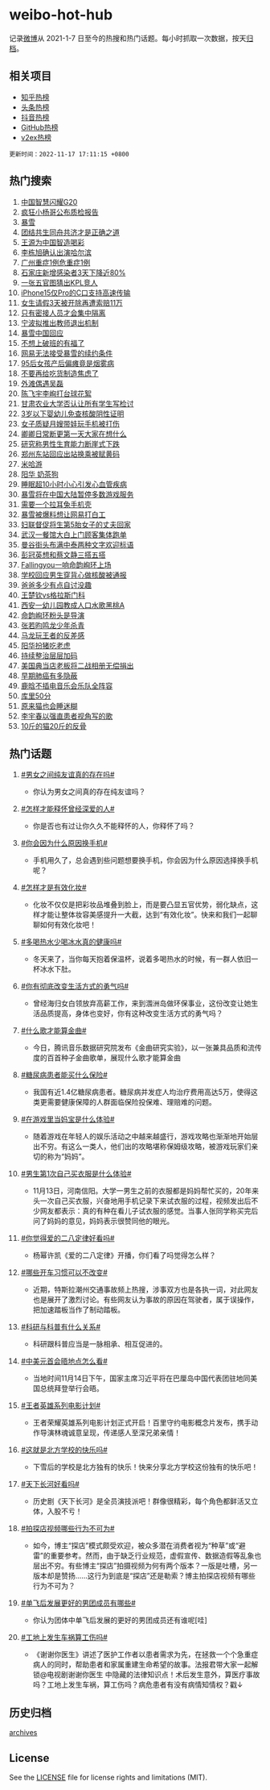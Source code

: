 # weibo-hot-hub

记录[微博](https://www.weibo.com)从 2021-1-7 日至今的热搜和热门话题。每小时抓取一次数据，按天[归档](archives)。

## 相关项目

- [知乎热榜](https://github.com/lonnyzhang423/zhihu-hot-hub)
- [头条热榜](https://github.com/lonnyzhang423/toutiao-hot-hub)
- [抖音热榜](https://github.com/lonnyzhang423/douyin-hot-hub)
- [GitHub热榜](https://github.com/lonnyzhang423/github-hot-hub)
- [v2ex热榜](https://github.com/lonnyzhang423/v2ex-hot-hub)


`更新时间：2022-11-17 17:11:15 +0800`

## 热门搜索

1. [中国智慧闪耀G20](https://m.weibo.cn/search?containerid=100103type%3D1%26t%3D10%26q%3D%23%E4%B8%AD%E5%9B%BD%E6%99%BA%E6%85%A7%E9%97%AA%E8%80%80G20%23&stream_entry_id=51&isnewpage=1&extparam=seat%3D1%26pos%3D0%26cate%3D10103%26filter_type%3Drealtimehot%26c_type%3D51%26dgr%3D0%26display_time%3D1668676272%26pre_seqid%3D1668676272126025192305&luicode=10000011&lfid=106003type%253D25%2526t%253D3%2526disable_hot%253D1%2526filter_type%253Drealtimehot)
1. [疯狂小杨哥公布质检报告](https://m.weibo.cn/search?containerid=100103type%3D1%26t%3D10%26q%3D%23%E7%96%AF%E7%8B%82%E5%B0%8F%E6%9D%A8%E5%93%A5%E5%85%AC%E5%B8%83%E8%B4%A8%E6%A3%80%E6%8A%A5%E5%91%8A%23&stream_entry_id=31&isnewpage=1&extparam=seat%3D1%26pos%3D0%26dgr%3D0%26flag%3D2%26c_type%3D31%26lcate%3D5001%26cate%3D5001%26realpos%3D1%26q%3D%2523%25E7%2596%25AF%25E7%258B%2582%25E5%25B0%258F%25E6%259D%25A8%25E5%2593%25A5%25E5%2585%25AC%25E5%25B8%2583%25E8%25B4%25A8%25E6%25A3%2580%25E6%258A%25A5%25E5%2591%258A%2523%26filter_type%3Drealtimehot%26band_rank%3D1%26display_time%3D1668676272%26pre_seqid%3D1668676272126025192305&luicode=10000011&lfid=106003type%253D25%2526t%253D3%2526disable_hot%253D1%2526filter_type%253Drealtimehot)
1. [暴雪](https://m.weibo.cn/search?containerid=100103type%3D1%26t%3D10%26q%3D%E6%9A%B4%E9%9B%AA&stream_entry_id=31&isnewpage=1&extparam=seat%3D1%26pos%3D1%26dgr%3D0%26flag%3D16%26c_type%3D31%26lcate%3D5001%26cate%3D5001%26realpos%3D2%26q%3D%25E6%259A%25B4%25E9%259B%25AA%26filter_type%3Drealtimehot%26band_rank%3D2%26display_time%3D1668676272%26pre_seqid%3D1668676272126025192305&luicode=10000011&lfid=106003type%253D25%2526t%253D3%2526disable_hot%253D1%2526filter_type%253Drealtimehot)
1. [团结共生同舟共济才是正确之道](https://m.weibo.cn/search?containerid=100103type%3D1%26t%3D10%26q%3D%23%E5%9B%A2%E7%BB%93%E5%85%B1%E7%94%9F%E5%90%8C%E8%88%9F%E5%85%B1%E6%B5%8E%E6%89%8D%E6%98%AF%E6%AD%A3%E7%A1%AE%E4%B9%8B%E9%81%93%23&stream_entry_id=31&isnewpage=1&extparam=seat%3D1%26pos%3D2%26dgr%3D0%26flag%3D0%26c_type%3D31%26lcate%3D5001%26cate%3D5001%26realpos%3D3%26q%3D%2523%25E5%259B%25A2%25E7%25BB%2593%25E5%2585%25B1%25E7%2594%259F%25E5%2590%258C%25E8%2588%259F%25E5%2585%25B1%25E6%25B5%258E%25E6%2589%258D%25E6%2598%25AF%25E6%25AD%25A3%25E7%25A1%25AE%25E4%25B9%258B%25E9%2581%2593%2523%26filter_type%3Drealtimehot%26band_rank%3D3%26display_time%3D1668676272%26pre_seqid%3D1668676272126025192305&luicode=10000011&lfid=106003type%253D25%2526t%253D3%2526disable_hot%253D1%2526filter_type%253Drealtimehot)
1. [王源为中国智造喝彩](https://m.weibo.cn/search?containerid=100103type%3D1%26t%3D10%26q%3D%23%E7%8E%8B%E6%BA%90%E4%B8%BA%E4%B8%AD%E5%9B%BD%E6%99%BA%E9%80%A0%E5%96%9D%E5%BD%A9%23&stream_entry_id=31&isnewpage=1&extparam=seat%3D1%26pos%3D3%26dgr%3D0%26filter_type%3Drealtimehot%26c_type%3D31%26lcate%3D5001%26cate%3D5001%26q%3D%2523%25E7%258E%258B%25E6%25BA%2590%25E4%25B8%25BA%25E4%25B8%25AD%25E5%259B%25BD%25E6%2599%25BA%25E9%2580%25A0%25E5%2596%259D%25E5%25BD%25A9%2523%26adid%3D172708%26band_rank%3D4%26topic_ad%3D6%26display_time%3D1668676272%26pre_seqid%3D1668676272126025192305&luicode=10000011&lfid=106003type%253D25%2526t%253D3%2526disable_hot%253D1%2526filter_type%253Drealtimehot)
1. [李栋旭确认出演哈尔滨](https://m.weibo.cn/search?containerid=100103type%3D1%26t%3D10%26q%3D%23%E6%9D%8E%E6%A0%8B%E6%97%AD%E7%A1%AE%E8%AE%A4%E5%87%BA%E6%BC%94%E5%93%88%E5%B0%94%E6%BB%A8%23&stream_entry_id=31&isnewpage=1&extparam=seat%3D1%26pos%3D4%26dgr%3D0%26flag%3D1%26c_type%3D31%26lcate%3D5001%26cate%3D5001%26realpos%3D4%26q%3D%2523%25E6%259D%258E%25E6%25A0%258B%25E6%2597%25AD%25E7%25A1%25AE%25E8%25AE%25A4%25E5%2587%25BA%25E6%25BC%2594%25E5%2593%2588%25E5%25B0%2594%25E6%25BB%25A8%2523%26filter_type%3Drealtimehot%26band_rank%3D4%26display_time%3D1668676272%26pre_seqid%3D1668676272126025192305&luicode=10000011&lfid=106003type%253D25%2526t%253D3%2526disable_hot%253D1%2526filter_type%253Drealtimehot)
1. [广州重症1例危重症1例](https://m.weibo.cn/search?containerid=100103type%3D1%26t%3D10%26q%3D%23%E5%B9%BF%E5%B7%9E%E9%87%8D%E7%97%871%E4%BE%8B%E5%8D%B1%E9%87%8D%E7%97%871%E4%BE%8B%23&stream_entry_id=31&isnewpage=1&extparam=seat%3D1%26pos%3D5%26dgr%3D0%26flag%3D1%26c_type%3D31%26lcate%3D5001%26cate%3D5001%26realpos%3D5%26q%3D%2523%25E5%25B9%25BF%25E5%25B7%259E%25E9%2587%258D%25E7%2597%25871%25E4%25BE%258B%25E5%258D%25B1%25E9%2587%258D%25E7%2597%25871%25E4%25BE%258B%2523%26filter_type%3Drealtimehot%26band_rank%3D5%26display_time%3D1668676272%26pre_seqid%3D1668676272126025192305&luicode=10000011&lfid=106003type%253D25%2526t%253D3%2526disable_hot%253D1%2526filter_type%253Drealtimehot)
1. [石家庄新增感染者3天下降近80%](https://m.weibo.cn/search?containerid=100103type%3D1%26t%3D10%26q%3D%23%E7%9F%B3%E5%AE%B6%E5%BA%84%E6%96%B0%E5%A2%9E%E6%84%9F%E6%9F%93%E8%80%853%E5%A4%A9%E4%B8%8B%E9%99%8D%E8%BF%9180%25%23&stream_entry_id=31&isnewpage=1&extparam=seat%3D1%26pos%3D6%26dgr%3D0%26flag%3D0%26c_type%3D31%26lcate%3D5001%26cate%3D5001%26realpos%3D6%26q%3D%2523%25E7%259F%25B3%25E5%25AE%25B6%25E5%25BA%2584%25E6%2596%25B0%25E5%25A2%259E%25E6%2584%259F%25E6%259F%2593%25E8%2580%25853%25E5%25A4%25A9%25E4%25B8%258B%25E9%2599%258D%25E8%25BF%259180%2525%2523%26filter_type%3Drealtimehot%26band_rank%3D6%26display_time%3D1668676272%26pre_seqid%3D1668676272126025192305&luicode=10000011&lfid=106003type%253D25%2526t%253D3%2526disable_hot%253D1%2526filter_type%253Drealtimehot)
1. [一张五官图猜出KPL竞人](https://m.weibo.cn/search?containerid=100103type%3D1%26t%3D10%26q%3D%23%E4%B8%80%E5%BC%A0%E4%BA%94%E5%AE%98%E5%9B%BE%E7%8C%9C%E5%87%BAKPL%E7%AB%9E%E4%BA%BA%23&stream_entry_id=31&isnewpage=1&extparam=seat%3D1%26pos%3D7%26dgr%3D0%26filter_type%3Drealtimehot%26c_type%3D31%26lcate%3D5001%26cate%3D5001%26q%3D%2523%25E4%25B8%2580%25E5%25BC%25A0%25E4%25BA%2594%25E5%25AE%2598%25E5%259B%25BE%25E7%258C%259C%25E5%2587%25BAKPL%25E7%25AB%259E%25E4%25BA%25BA%2523%26adid%3D172691%26band_rank%3D7%26display_time%3D1668676272%26pre_seqid%3D1668676272126025192305&luicode=10000011&lfid=106003type%253D25%2526t%253D3%2526disable_hot%253D1%2526filter_type%253Drealtimehot)
1. [iPhone15仅Pro的C口支持高速传输](https://m.weibo.cn/search?containerid=100103type%3D1%26t%3D10%26q%3D%23iPhone15%E4%BB%85Pro%E7%9A%84C%E5%8F%A3%E6%94%AF%E6%8C%81%E9%AB%98%E9%80%9F%E4%BC%A0%E8%BE%93%23&stream_entry_id=31&isnewpage=1&extparam=seat%3D1%26pos%3D8%26dgr%3D0%26flag%3D1%26c_type%3D31%26lcate%3D5001%26cate%3D5001%26realpos%3D7%26q%3D%2523iPhone15%25E4%25BB%2585Pro%25E7%259A%2584C%25E5%258F%25A3%25E6%2594%25AF%25E6%258C%2581%25E9%25AB%2598%25E9%2580%259F%25E4%25BC%25A0%25E8%25BE%2593%2523%26filter_type%3Drealtimehot%26band_rank%3D7%26display_time%3D1668676272%26pre_seqid%3D1668676272126025192305&luicode=10000011&lfid=106003type%253D25%2526t%253D3%2526disable_hot%253D1%2526filter_type%253Drealtimehot)
1. [女生请假3天被开除再遭索赔11万](https://m.weibo.cn/search?containerid=100103type%3D1%26t%3D10%26q%3D%23%E5%A5%B3%E7%94%9F%E8%AF%B7%E5%81%873%E5%A4%A9%E8%A2%AB%E5%BC%80%E9%99%A4%E5%86%8D%E9%81%AD%E7%B4%A2%E8%B5%9411%E4%B8%87%23&stream_entry_id=31&isnewpage=1&extparam=seat%3D1%26pos%3D9%26dgr%3D0%26flag%3D0%26c_type%3D31%26lcate%3D5001%26cate%3D5001%26realpos%3D8%26q%3D%2523%25E5%25A5%25B3%25E7%2594%259F%25E8%25AF%25B7%25E5%2581%25873%25E5%25A4%25A9%25E8%25A2%25AB%25E5%25BC%2580%25E9%2599%25A4%25E5%2586%258D%25E9%2581%25AD%25E7%25B4%25A2%25E8%25B5%259411%25E4%25B8%2587%2523%26filter_type%3Drealtimehot%26band_rank%3D8%26display_time%3D1668676272%26pre_seqid%3D1668676272126025192305&luicode=10000011&lfid=106003type%253D25%2526t%253D3%2526disable_hot%253D1%2526filter_type%253Drealtimehot)
1. [只有密接人员才会集中隔离](https://m.weibo.cn/search?containerid=100103type%3D1%26t%3D10%26q%3D%23%E5%8F%AA%E6%9C%89%E5%AF%86%E6%8E%A5%E4%BA%BA%E5%91%98%E6%89%8D%E4%BC%9A%E9%9B%86%E4%B8%AD%E9%9A%94%E7%A6%BB%23&stream_entry_id=31&isnewpage=1&extparam=seat%3D1%26pos%3D10%26dgr%3D0%26flag%3D1%26c_type%3D31%26lcate%3D5001%26cate%3D5001%26realpos%3D9%26q%3D%2523%25E5%258F%25AA%25E6%259C%2589%25E5%25AF%2586%25E6%258E%25A5%25E4%25BA%25BA%25E5%2591%2598%25E6%2589%258D%25E4%25BC%259A%25E9%259B%2586%25E4%25B8%25AD%25E9%259A%2594%25E7%25A6%25BB%2523%26filter_type%3Drealtimehot%26band_rank%3D9%26display_time%3D1668676272%26pre_seqid%3D1668676272126025192305&luicode=10000011&lfid=106003type%253D25%2526t%253D3%2526disable_hot%253D1%2526filter_type%253Drealtimehot)
1. [宁波拟推出教师退出机制](https://m.weibo.cn/search?containerid=100103type%3D1%26t%3D10%26q%3D%23%E5%AE%81%E6%B3%A2%E6%8B%9F%E6%8E%A8%E5%87%BA%E6%95%99%E5%B8%88%E9%80%80%E5%87%BA%E6%9C%BA%E5%88%B6%23&stream_entry_id=31&isnewpage=1&extparam=seat%3D1%26pos%3D11%26dgr%3D0%26flag%3D1%26c_type%3D31%26lcate%3D5001%26cate%3D5001%26realpos%3D10%26q%3D%2523%25E5%25AE%2581%25E6%25B3%25A2%25E6%258B%259F%25E6%258E%25A8%25E5%2587%25BA%25E6%2595%2599%25E5%25B8%2588%25E9%2580%2580%25E5%2587%25BA%25E6%259C%25BA%25E5%2588%25B6%2523%26filter_type%3Drealtimehot%26band_rank%3D10%26display_time%3D1668676272%26pre_seqid%3D1668676272126025192305&luicode=10000011&lfid=106003type%253D25%2526t%253D3%2526disable_hot%253D1%2526filter_type%253Drealtimehot)
1. [暴雪中国回应](https://m.weibo.cn/search?containerid=100103type%3D1%26t%3D10%26q%3D%23%E6%9A%B4%E9%9B%AA%E4%B8%AD%E5%9B%BD%E5%9B%9E%E5%BA%94%23&stream_entry_id=31&isnewpage=1&extparam=seat%3D1%26pos%3D12%26dgr%3D0%26flag%3D0%26c_type%3D31%26lcate%3D5001%26cate%3D5001%26realpos%3D11%26q%3D%2523%25E6%259A%25B4%25E9%259B%25AA%25E4%25B8%25AD%25E5%259B%25BD%25E5%259B%259E%25E5%25BA%2594%2523%26filter_type%3Drealtimehot%26band_rank%3D11%26display_time%3D1668676272%26pre_seqid%3D1668676272126025192305&luicode=10000011&lfid=106003type%253D25%2526t%253D3%2526disable_hot%253D1%2526filter_type%253Drealtimehot)
1. [不想上破班的有福了](https://m.weibo.cn/search?containerid=100103type%3D1%26t%3D10%26q%3D%23%E4%B8%8D%E6%83%B3%E4%B8%8A%E7%A0%B4%E7%8F%AD%E7%9A%84%E6%9C%89%E7%A6%8F%E4%BA%86%23&stream_entry_id=31&isnewpage=1&extparam=seat%3D1%26pos%3D13%26dgr%3D0%26flag%3D1%26c_type%3D31%26lcate%3D5001%26cate%3D5001%26realpos%3D12%26q%3D%2523%25E4%25B8%258D%25E6%2583%25B3%25E4%25B8%258A%25E7%25A0%25B4%25E7%258F%25AD%25E7%259A%2584%25E6%259C%2589%25E7%25A6%258F%25E4%25BA%2586%2523%26filter_type%3Drealtimehot%26band_rank%3D12%26display_time%3D1668676272%26pre_seqid%3D1668676272126025192305&luicode=10000011&lfid=106003type%253D25%2526t%253D3%2526disable_hot%253D1%2526filter_type%253Drealtimehot)
1. [网易无法接受暴雪的续约条件](https://m.weibo.cn/search?containerid=100103type%3D1%26t%3D10%26q%3D%23%E7%BD%91%E6%98%93%E6%97%A0%E6%B3%95%E6%8E%A5%E5%8F%97%E6%9A%B4%E9%9B%AA%E7%9A%84%E7%BB%AD%E7%BA%A6%E6%9D%A1%E4%BB%B6%23&stream_entry_id=31&isnewpage=1&extparam=seat%3D1%26pos%3D14%26dgr%3D0%26flag%3D1%26c_type%3D31%26lcate%3D5001%26cate%3D5001%26realpos%3D13%26q%3D%2523%25E7%25BD%2591%25E6%2598%2593%25E6%2597%25A0%25E6%25B3%2595%25E6%258E%25A5%25E5%258F%2597%25E6%259A%25B4%25E9%259B%25AA%25E7%259A%2584%25E7%25BB%25AD%25E7%25BA%25A6%25E6%259D%25A1%25E4%25BB%25B6%2523%26filter_type%3Drealtimehot%26band_rank%3D13%26display_time%3D1668676272%26pre_seqid%3D1668676272126025192305&luicode=10000011&lfid=106003type%253D25%2526t%253D3%2526disable_hot%253D1%2526filter_type%253Drealtimehot)
1. [95后女孩产后偏瘫竟是烟雾病](https://m.weibo.cn/search?containerid=100103type%3D1%26t%3D10%26q%3D%2395%E5%90%8E%E5%A5%B3%E5%AD%A9%E4%BA%A7%E5%90%8E%E5%81%8F%E7%98%AB%E7%AB%9F%E6%98%AF%E7%83%9F%E9%9B%BE%E7%97%85%23&stream_entry_id=31&isnewpage=1&extparam=seat%3D1%26pos%3D15%26dgr%3D0%26flag%3D0%26c_type%3D31%26lcate%3D5001%26cate%3D5001%26realpos%3D14%26q%3D%252395%25E5%2590%258E%25E5%25A5%25B3%25E5%25AD%25A9%25E4%25BA%25A7%25E5%2590%258E%25E5%2581%258F%25E7%2598%25AB%25E7%25AB%259F%25E6%2598%25AF%25E7%2583%259F%25E9%259B%25BE%25E7%2597%2585%2523%26filter_type%3Drealtimehot%26band_rank%3D14%26display_time%3D1668676272%26pre_seqid%3D1668676272126025192305&luicode=10000011&lfid=106003type%253D25%2526t%253D3%2526disable_hot%253D1%2526filter_type%253Drealtimehot)
1. [不要再给吃货制造焦虑了](https://m.weibo.cn/search?containerid=100103type%3D1%26t%3D10%26q%3D%23%E4%B8%8D%E8%A6%81%E5%86%8D%E7%BB%99%E5%90%83%E8%B4%A7%E5%88%B6%E9%80%A0%E7%84%A6%E8%99%91%E4%BA%86%23&stream_entry_id=31&isnewpage=1&extparam=seat%3D1%26pos%3D16%26dgr%3D0%26flag%3D0%26filter_type%3Drealtimehot%26c_type%3D31%26lcate%3D5001%26cate%3D5001%26realpos%3D15%26q%3D%2523%25E4%25B8%258D%25E8%25A6%2581%25E5%2586%258D%25E7%25BB%2599%25E5%2590%2583%25E8%25B4%25A7%25E5%2588%25B6%25E9%2580%25A0%25E7%2584%25A6%25E8%2599%2591%25E4%25BA%2586%2523%26adid%3D172732%26band_rank%3D15%26display_time%3D1668676272%26pre_seqid%3D1668676272126025192305&luicode=10000011&lfid=106003type%253D25%2526t%253D3%2526disable_hot%253D1%2526filter_type%253Drealtimehot)
1. [外滩偶遇吴磊](https://m.weibo.cn/search?containerid=100103type%3D1%26t%3D10%26q%3D%23%E5%A4%96%E6%BB%A9%E5%81%B6%E9%81%87%E5%90%B4%E7%A3%8A%23&stream_entry_id=31&isnewpage=1&extparam=seat%3D1%26pos%3D17%26dgr%3D0%26flag%3D1%26c_type%3D31%26lcate%3D5001%26cate%3D5001%26realpos%3D16%26q%3D%2523%25E5%25A4%2596%25E6%25BB%25A9%25E5%2581%25B6%25E9%2581%2587%25E5%2590%25B4%25E7%25A3%258A%2523%26filter_type%3Drealtimehot%26band_rank%3D16%26display_time%3D1668676272%26pre_seqid%3D1668676272126025192305&luicode=10000011&lfid=106003type%253D25%2526t%253D3%2526disable_hot%253D1%2526filter_type%253Drealtimehot)
1. [陈飞宇李峋打台球花絮](https://m.weibo.cn/search?containerid=100103type%3D1%26t%3D10%26q%3D%23%E9%99%88%E9%A3%9E%E5%AE%87%E6%9D%8E%E5%B3%8B%E6%89%93%E5%8F%B0%E7%90%83%E8%8A%B1%E7%B5%AE%23&stream_entry_id=31&isnewpage=1&extparam=seat%3D1%26pos%3D18%26dgr%3D0%26flag%3D1%26c_type%3D31%26lcate%3D5001%26cate%3D5001%26realpos%3D17%26q%3D%2523%25E9%2599%2588%25E9%25A3%259E%25E5%25AE%2587%25E6%259D%258E%25E5%25B3%258B%25E6%2589%2593%25E5%258F%25B0%25E7%2590%2583%25E8%258A%25B1%25E7%25B5%25AE%2523%26filter_type%3Drealtimehot%26band_rank%3D17%26display_time%3D1668676272%26pre_seqid%3D1668676272126025192305&luicode=10000011&lfid=106003type%253D25%2526t%253D3%2526disable_hot%253D1%2526filter_type%253Drealtimehot)
1. [甘肃农业大学否认让所有学生写检讨](https://m.weibo.cn/search?containerid=100103type%3D1%26t%3D10%26q%3D%23%E7%94%98%E8%82%83%E5%86%9C%E4%B8%9A%E5%A4%A7%E5%AD%A6%E5%90%A6%E8%AE%A4%E8%AE%A9%E6%89%80%E6%9C%89%E5%AD%A6%E7%94%9F%E5%86%99%E6%A3%80%E8%AE%A8%23&stream_entry_id=31&isnewpage=1&extparam=seat%3D1%26pos%3D19%26dgr%3D0%26flag%3D1%26c_type%3D31%26lcate%3D5001%26cate%3D5001%26realpos%3D18%26q%3D%2523%25E7%2594%2598%25E8%2582%2583%25E5%2586%259C%25E4%25B8%259A%25E5%25A4%25A7%25E5%25AD%25A6%25E5%2590%25A6%25E8%25AE%25A4%25E8%25AE%25A9%25E6%2589%2580%25E6%259C%2589%25E5%25AD%25A6%25E7%2594%259F%25E5%2586%2599%25E6%25A3%2580%25E8%25AE%25A8%2523%26filter_type%3Drealtimehot%26band_rank%3D18%26display_time%3D1668676272%26pre_seqid%3D1668676272126025192305&luicode=10000011&lfid=106003type%253D25%2526t%253D3%2526disable_hot%253D1%2526filter_type%253Drealtimehot)
1. [3岁以下婴幼儿免查核酸阴性证明](https://m.weibo.cn/search?containerid=100103type%3D1%26t%3D10%26q%3D%233%E5%B2%81%E4%BB%A5%E4%B8%8B%E5%A9%B4%E5%B9%BC%E5%84%BF%E5%85%8D%E6%9F%A5%E6%A0%B8%E9%85%B8%E9%98%B4%E6%80%A7%E8%AF%81%E6%98%8E%23&stream_entry_id=31&isnewpage=1&extparam=seat%3D1%26pos%3D20%26dgr%3D0%26flag%3D1%26c_type%3D31%26lcate%3D5001%26cate%3D5001%26realpos%3D19%26q%3D%25233%25E5%25B2%2581%25E4%25BB%25A5%25E4%25B8%258B%25E5%25A9%25B4%25E5%25B9%25BC%25E5%2584%25BF%25E5%2585%258D%25E6%259F%25A5%25E6%25A0%25B8%25E9%2585%25B8%25E9%2598%25B4%25E6%2580%25A7%25E8%25AF%2581%25E6%2598%258E%2523%26filter_type%3Drealtimehot%26band_rank%3D19%26display_time%3D1668676272%26pre_seqid%3D1668676272126025192305&luicode=10000011&lfid=106003type%253D25%2526t%253D3%2526disable_hot%253D1%2526filter_type%253Drealtimehot)
1. [女子质疑月嫂带娃玩手机被打伤](https://m.weibo.cn/search?containerid=100103type%3D1%26t%3D10%26q%3D%23%E5%A5%B3%E5%AD%90%E8%B4%A8%E7%96%91%E6%9C%88%E5%AB%82%E5%B8%A6%E5%A8%83%E7%8E%A9%E6%89%8B%E6%9C%BA%E8%A2%AB%E6%89%93%E4%BC%A4%23&stream_entry_id=31&isnewpage=1&extparam=seat%3D1%26pos%3D21%26dgr%3D0%26flag%3D0%26c_type%3D31%26lcate%3D5001%26cate%3D5001%26realpos%3D20%26q%3D%2523%25E5%25A5%25B3%25E5%25AD%2590%25E8%25B4%25A8%25E7%2596%2591%25E6%259C%2588%25E5%25AB%2582%25E5%25B8%25A6%25E5%25A8%2583%25E7%258E%25A9%25E6%2589%258B%25E6%259C%25BA%25E8%25A2%25AB%25E6%2589%2593%25E4%25BC%25A4%2523%26filter_type%3Drealtimehot%26band_rank%3D20%26display_time%3D1668676272%26pre_seqid%3D1668676272126025192305&luicode=10000011&lfid=106003type%253D25%2526t%253D3%2526disable_hot%253D1%2526filter_type%253Drealtimehot)
1. [卿卿日常断更第一天大家在想什么](https://m.weibo.cn/search?containerid=100103type%3D1%26t%3D10%26q%3D%23%E5%8D%BF%E5%8D%BF%E6%97%A5%E5%B8%B8%E6%96%AD%E6%9B%B4%E7%AC%AC%E4%B8%80%E5%A4%A9%E5%A4%A7%E5%AE%B6%E5%9C%A8%E6%83%B3%E4%BB%80%E4%B9%88%23&stream_entry_id=31&isnewpage=1&extparam=seat%3D1%26pos%3D22%26dgr%3D0%26flag%3D1%26c_type%3D31%26lcate%3D5001%26cate%3D5001%26realpos%3D21%26q%3D%2523%25E5%258D%25BF%25E5%258D%25BF%25E6%2597%25A5%25E5%25B8%25B8%25E6%2596%25AD%25E6%259B%25B4%25E7%25AC%25AC%25E4%25B8%2580%25E5%25A4%25A9%25E5%25A4%25A7%25E5%25AE%25B6%25E5%259C%25A8%25E6%2583%25B3%25E4%25BB%2580%25E4%25B9%2588%2523%26filter_type%3Drealtimehot%26band_rank%3D21%26display_time%3D1668676272%26pre_seqid%3D1668676272126025192305&luicode=10000011&lfid=106003type%253D25%2526t%253D3%2526disable_hot%253D1%2526filter_type%253Drealtimehot)
1. [研究称男性生育能力断崖式下跌](https://m.weibo.cn/search?containerid=100103type%3D1%26t%3D10%26q%3D%23%E7%A0%94%E7%A9%B6%E7%A7%B0%E7%94%B7%E6%80%A7%E7%94%9F%E8%82%B2%E8%83%BD%E5%8A%9B%E6%96%AD%E5%B4%96%E5%BC%8F%E4%B8%8B%E8%B7%8C%23&stream_entry_id=31&isnewpage=1&extparam=seat%3D1%26pos%3D23%26dgr%3D0%26flag%3D2%26c_type%3D31%26lcate%3D5001%26cate%3D5001%26realpos%3D22%26q%3D%2523%25E7%25A0%2594%25E7%25A9%25B6%25E7%25A7%25B0%25E7%2594%25B7%25E6%2580%25A7%25E7%2594%259F%25E8%2582%25B2%25E8%2583%25BD%25E5%258A%259B%25E6%2596%25AD%25E5%25B4%2596%25E5%25BC%258F%25E4%25B8%258B%25E8%25B7%258C%2523%26filter_type%3Drealtimehot%26band_rank%3D22%26display_time%3D1668676272%26pre_seqid%3D1668676272126025192305&luicode=10000011&lfid=106003type%253D25%2526t%253D3%2526disable_hot%253D1%2526filter_type%253Drealtimehot)
1. [郑州东站回应出站换乘被赋黄码](https://m.weibo.cn/search?containerid=100103type%3D1%26t%3D10%26q%3D%23%E9%83%91%E5%B7%9E%E4%B8%9C%E7%AB%99%E5%9B%9E%E5%BA%94%E5%87%BA%E7%AB%99%E6%8D%A2%E4%B9%98%E8%A2%AB%E8%B5%8B%E9%BB%84%E7%A0%81%23&stream_entry_id=31&isnewpage=1&extparam=seat%3D1%26pos%3D24%26dgr%3D0%26flag%3D0%26c_type%3D31%26lcate%3D5001%26cate%3D5001%26realpos%3D23%26q%3D%2523%25E9%2583%2591%25E5%25B7%259E%25E4%25B8%259C%25E7%25AB%2599%25E5%259B%259E%25E5%25BA%2594%25E5%2587%25BA%25E7%25AB%2599%25E6%258D%25A2%25E4%25B9%2598%25E8%25A2%25AB%25E8%25B5%258B%25E9%25BB%2584%25E7%25A0%2581%2523%26filter_type%3Drealtimehot%26band_rank%3D23%26display_time%3D1668676272%26pre_seqid%3D1668676272126025192305&luicode=10000011&lfid=106003type%253D25%2526t%253D3%2526disable_hot%253D1%2526filter_type%253Drealtimehot)
1. [米哈游](https://m.weibo.cn/search?containerid=100103type%3D1%26t%3D10%26q%3D%E7%B1%B3%E5%93%88%E6%B8%B8&stream_entry_id=31&isnewpage=1&extparam=seat%3D1%26pos%3D25%26dgr%3D0%26flag%3D0%26c_type%3D31%26lcate%3D5001%26cate%3D5001%26realpos%3D24%26q%3D%25E7%25B1%25B3%25E5%2593%2588%25E6%25B8%25B8%26filter_type%3Drealtimehot%26band_rank%3D24%26display_time%3D1668676272%26pre_seqid%3D1668676272126025192305&luicode=10000011&lfid=106003type%253D25%2526t%253D3%2526disable_hot%253D1%2526filter_type%253Drealtimehot)
1. [阳华 奶茶狗](https://m.weibo.cn/search?containerid=100103type%3D1%26t%3D10%26q%3D%E9%98%B3%E5%8D%8E+%E5%A5%B6%E8%8C%B6%E7%8B%97&stream_entry_id=31&isnewpage=1&extparam=seat%3D1%26pos%3D26%26dgr%3D0%26flag%3D0%26c_type%3D31%26lcate%3D5001%26cate%3D5001%26realpos%3D25%26q%3D%25E9%2598%25B3%25E5%258D%258E%2520%25E5%25A5%25B6%25E8%258C%25B6%25E7%258B%2597%26filter_type%3Drealtimehot%26band_rank%3D25%26display_time%3D1668676272%26pre_seqid%3D1668676272126025192305&luicode=10000011&lfid=106003type%253D25%2526t%253D3%2526disable_hot%253D1%2526filter_type%253Drealtimehot)
1. [睡眠超10小时小心引发心血管疾病](https://m.weibo.cn/search?containerid=100103type%3D1%26t%3D10%26q%3D%23%E7%9D%A1%E7%9C%A0%E8%B6%8510%E5%B0%8F%E6%97%B6%E5%B0%8F%E5%BF%83%E5%BC%95%E5%8F%91%E5%BF%83%E8%A1%80%E7%AE%A1%E7%96%BE%E7%97%85%23&stream_entry_id=31&isnewpage=1&extparam=seat%3D1%26pos%3D27%26dgr%3D0%26flag%3D0%26c_type%3D31%26lcate%3D5001%26cate%3D5001%26realpos%3D26%26q%3D%2523%25E7%259D%25A1%25E7%259C%25A0%25E8%25B6%258510%25E5%25B0%258F%25E6%2597%25B6%25E5%25B0%258F%25E5%25BF%2583%25E5%25BC%2595%25E5%258F%2591%25E5%25BF%2583%25E8%25A1%2580%25E7%25AE%25A1%25E7%2596%25BE%25E7%2597%2585%2523%26filter_type%3Drealtimehot%26band_rank%3D26%26display_time%3D1668676272%26pre_seqid%3D1668676272126025192305&luicode=10000011&lfid=106003type%253D25%2526t%253D3%2526disable_hot%253D1%2526filter_type%253Drealtimehot)
1. [暴雪将在中国大陆暂停多数游戏服务](https://m.weibo.cn/search?containerid=100103type%3D1%26t%3D10%26q%3D%23%E6%9A%B4%E9%9B%AA%E5%B0%86%E5%9C%A8%E4%B8%AD%E5%9B%BD%E5%A4%A7%E9%99%86%E6%9A%82%E5%81%9C%E5%A4%9A%E6%95%B0%E6%B8%B8%E6%88%8F%E6%9C%8D%E5%8A%A1%23&stream_entry_id=31&isnewpage=1&extparam=seat%3D1%26pos%3D28%26dgr%3D0%26flag%3D0%26c_type%3D31%26lcate%3D5001%26cate%3D5001%26realpos%3D27%26q%3D%2523%25E6%259A%25B4%25E9%259B%25AA%25E5%25B0%2586%25E5%259C%25A8%25E4%25B8%25AD%25E5%259B%25BD%25E5%25A4%25A7%25E9%2599%2586%25E6%259A%2582%25E5%2581%259C%25E5%25A4%259A%25E6%2595%25B0%25E6%25B8%25B8%25E6%2588%258F%25E6%259C%258D%25E5%258A%25A1%2523%26filter_type%3Drealtimehot%26band_rank%3D27%26display_time%3D1668676272%26pre_seqid%3D1668676272126025192305&luicode=10000011&lfid=106003type%253D25%2526t%253D3%2526disable_hot%253D1%2526filter_type%253Drealtimehot)
1. [需要一个拉耳兔手机壳](https://m.weibo.cn/search?containerid=100103type%3D1%26t%3D10%26q%3D%23%E9%9C%80%E8%A6%81%E4%B8%80%E4%B8%AA%E6%8B%89%E8%80%B3%E5%85%94%E6%89%8B%E6%9C%BA%E5%A3%B3%23&stream_entry_id=31&isnewpage=1&extparam=seat%3D1%26pos%3D29%26dgr%3D0%26flag%3D1%26c_type%3D31%26lcate%3D5001%26cate%3D5001%26realpos%3D28%26q%3D%2523%25E9%259C%2580%25E8%25A6%2581%25E4%25B8%2580%25E4%25B8%25AA%25E6%258B%2589%25E8%2580%25B3%25E5%2585%2594%25E6%2589%258B%25E6%259C%25BA%25E5%25A3%25B3%2523%26filter_type%3Drealtimehot%26band_rank%3D28%26display_time%3D1668676272%26pre_seqid%3D1668676272126025192305&luicode=10000011&lfid=106003type%253D25%2526t%253D3%2526disable_hot%253D1%2526filter_type%253Drealtimehot)
1. [暴雪被爆料想让网易打白工](https://m.weibo.cn/search?containerid=100103type%3D1%26t%3D10%26q%3D%23%E6%9A%B4%E9%9B%AA%E8%A2%AB%E7%88%86%E6%96%99%E6%83%B3%E8%AE%A9%E7%BD%91%E6%98%93%E6%89%93%E7%99%BD%E5%B7%A5%23&stream_entry_id=31&isnewpage=1&extparam=seat%3D1%26pos%3D30%26dgr%3D0%26flag%3D0%26c_type%3D31%26lcate%3D5001%26cate%3D5001%26realpos%3D29%26q%3D%2523%25E6%259A%25B4%25E9%259B%25AA%25E8%25A2%25AB%25E7%2588%2586%25E6%2596%2599%25E6%2583%25B3%25E8%25AE%25A9%25E7%25BD%2591%25E6%2598%2593%25E6%2589%2593%25E7%2599%25BD%25E5%25B7%25A5%2523%26filter_type%3Drealtimehot%26band_rank%3D29%26display_time%3D1668676272%26pre_seqid%3D1668676272126025192305&luicode=10000011&lfid=106003type%253D25%2526t%253D3%2526disable_hot%253D1%2526filter_type%253Drealtimehot)
1. [妇联督促将生第5胎女子的丈夫回家](https://m.weibo.cn/search?containerid=100103type%3D1%26t%3D10%26q%3D%23%E5%A6%87%E8%81%94%E7%9D%A3%E4%BF%83%E5%B0%86%E7%94%9F%E7%AC%AC5%E8%83%8E%E5%A5%B3%E5%AD%90%E7%9A%84%E4%B8%88%E5%A4%AB%E5%9B%9E%E5%AE%B6%23&stream_entry_id=31&isnewpage=1&extparam=seat%3D1%26pos%3D31%26dgr%3D0%26flag%3D0%26c_type%3D31%26lcate%3D5001%26cate%3D5001%26realpos%3D30%26q%3D%2523%25E5%25A6%2587%25E8%2581%2594%25E7%259D%25A3%25E4%25BF%2583%25E5%25B0%2586%25E7%2594%259F%25E7%25AC%25AC5%25E8%2583%258E%25E5%25A5%25B3%25E5%25AD%2590%25E7%259A%2584%25E4%25B8%2588%25E5%25A4%25AB%25E5%259B%259E%25E5%25AE%25B6%2523%26filter_type%3Drealtimehot%26band_rank%3D30%26display_time%3D1668676272%26pre_seqid%3D1668676272126025192305&luicode=10000011&lfid=106003type%253D25%2526t%253D3%2526disable_hot%253D1%2526filter_type%253Drealtimehot)
1. [武汉一餐馆大白上门顾客集体跑单](https://m.weibo.cn/search?containerid=100103type%3D1%26t%3D10%26q%3D%23%E6%AD%A6%E6%B1%89%E4%B8%80%E9%A4%90%E9%A6%86%E5%A4%A7%E7%99%BD%E4%B8%8A%E9%97%A8%E9%A1%BE%E5%AE%A2%E9%9B%86%E4%BD%93%E8%B7%91%E5%8D%95%23&stream_entry_id=31&isnewpage=1&extparam=seat%3D1%26pos%3D32%26dgr%3D0%26flag%3D1%26c_type%3D31%26lcate%3D5001%26cate%3D5001%26realpos%3D31%26q%3D%2523%25E6%25AD%25A6%25E6%25B1%2589%25E4%25B8%2580%25E9%25A4%2590%25E9%25A6%2586%25E5%25A4%25A7%25E7%2599%25BD%25E4%25B8%258A%25E9%2597%25A8%25E9%25A1%25BE%25E5%25AE%25A2%25E9%259B%2586%25E4%25BD%2593%25E8%25B7%2591%25E5%258D%2595%2523%26filter_type%3Drealtimehot%26band_rank%3D31%26display_time%3D1668676272%26pre_seqid%3D1668676272126025192305&luicode=10000011&lfid=106003type%253D25%2526t%253D3%2526disable_hot%253D1%2526filter_type%253Drealtimehot)
1. [曼谷街头布满中泰两种文字欢迎标语](https://m.weibo.cn/search?containerid=100103type%3D1%26t%3D10%26q%3D%23%E6%9B%BC%E8%B0%B7%E8%A1%97%E5%A4%B4%E5%B8%83%E6%BB%A1%E4%B8%AD%E6%B3%B0%E4%B8%A4%E7%A7%8D%E6%96%87%E5%AD%97%E6%AC%A2%E8%BF%8E%E6%A0%87%E8%AF%AD%23&stream_entry_id=31&isnewpage=1&extparam=seat%3D1%26pos%3D33%26dgr%3D0%26flag%3D1%26c_type%3D31%26lcate%3D5001%26cate%3D5001%26realpos%3D32%26q%3D%2523%25E6%259B%25BC%25E8%25B0%25B7%25E8%25A1%2597%25E5%25A4%25B4%25E5%25B8%2583%25E6%25BB%25A1%25E4%25B8%25AD%25E6%25B3%25B0%25E4%25B8%25A4%25E7%25A7%258D%25E6%2596%2587%25E5%25AD%2597%25E6%25AC%25A2%25E8%25BF%258E%25E6%25A0%2587%25E8%25AF%25AD%2523%26filter_type%3Drealtimehot%26band_rank%3D32%26display_time%3D1668676272%26pre_seqid%3D1668676272126025192305&luicode=10000011&lfid=106003type%253D25%2526t%253D3%2526disable_hot%253D1%2526filter_type%253Drealtimehot)
1. [彭冠英想和蔡文静三搭五搭](https://m.weibo.cn/search?containerid=100103type%3D1%26t%3D10%26q%3D%23%E5%BD%AD%E5%86%A0%E8%8B%B1%E6%83%B3%E5%92%8C%E8%94%A1%E6%96%87%E9%9D%99%E4%B8%89%E6%90%AD%E4%BA%94%E6%90%AD%23&stream_entry_id=31&isnewpage=1&extparam=seat%3D1%26pos%3D34%26dgr%3D0%26flag%3D0%26c_type%3D31%26lcate%3D5001%26cate%3D5001%26realpos%3D33%26q%3D%2523%25E5%25BD%25AD%25E5%2586%25A0%25E8%258B%25B1%25E6%2583%25B3%25E5%2592%258C%25E8%2594%25A1%25E6%2596%2587%25E9%259D%2599%25E4%25B8%2589%25E6%2590%25AD%25E4%25BA%2594%25E6%2590%25AD%2523%26filter_type%3Drealtimehot%26band_rank%3D33%26display_time%3D1668676272%26pre_seqid%3D1668676272126025192305&luicode=10000011&lfid=106003type%253D25%2526t%253D3%2526disable_hot%253D1%2526filter_type%253Drealtimehot)
1. [Fallingyou一响命韵峋环上场](https://m.weibo.cn/search?containerid=100103type%3D1%26t%3D10%26q%3D%23Fallingyou%E4%B8%80%E5%93%8D%E5%91%BD%E9%9F%B5%E5%B3%8B%E7%8E%AF%E4%B8%8A%E5%9C%BA%23&stream_entry_id=31&isnewpage=1&extparam=seat%3D1%26pos%3D35%26dgr%3D0%26flag%3D1%26c_type%3D31%26lcate%3D5001%26cate%3D5001%26realpos%3D34%26q%3D%2523Fallingyou%25E4%25B8%2580%25E5%2593%258D%25E5%2591%25BD%25E9%259F%25B5%25E5%25B3%258B%25E7%258E%25AF%25E4%25B8%258A%25E5%259C%25BA%2523%26filter_type%3Drealtimehot%26band_rank%3D34%26display_time%3D1668676272%26pre_seqid%3D1668676272126025192305&luicode=10000011&lfid=106003type%253D25%2526t%253D3%2526disable_hot%253D1%2526filter_type%253Drealtimehot)
1. [学校回应男生穿背心做核酸被通报](https://m.weibo.cn/search?containerid=100103type%3D1%26t%3D10%26q%3D%23%E5%AD%A6%E6%A0%A1%E5%9B%9E%E5%BA%94%E7%94%B7%E7%94%9F%E7%A9%BF%E8%83%8C%E5%BF%83%E5%81%9A%E6%A0%B8%E9%85%B8%E8%A2%AB%E9%80%9A%E6%8A%A5%23&stream_entry_id=31&isnewpage=1&extparam=seat%3D1%26pos%3D36%26dgr%3D0%26flag%3D0%26c_type%3D31%26lcate%3D5001%26cate%3D5001%26realpos%3D35%26q%3D%2523%25E5%25AD%25A6%25E6%25A0%25A1%25E5%259B%259E%25E5%25BA%2594%25E7%2594%25B7%25E7%2594%259F%25E7%25A9%25BF%25E8%2583%258C%25E5%25BF%2583%25E5%2581%259A%25E6%25A0%25B8%25E9%2585%25B8%25E8%25A2%25AB%25E9%2580%259A%25E6%258A%25A5%2523%26filter_type%3Drealtimehot%26band_rank%3D35%26display_time%3D1668676272%26pre_seqid%3D1668676272126025192305&luicode=10000011&lfid=106003type%253D25%2526t%253D3%2526disable_hot%253D1%2526filter_type%253Drealtimehot)
1. [爸爸多少有点自讨没趣](https://m.weibo.cn/search?containerid=100103type%3D1%26t%3D10%26q%3D%23%E7%88%B8%E7%88%B8%E5%A4%9A%E5%B0%91%E6%9C%89%E7%82%B9%E8%87%AA%E8%AE%A8%E6%B2%A1%E8%B6%A3%23&stream_entry_id=31&isnewpage=1&extparam=seat%3D1%26pos%3D37%26dgr%3D0%26flag%3D1%26c_type%3D31%26lcate%3D5001%26cate%3D5001%26realpos%3D36%26q%3D%2523%25E7%2588%25B8%25E7%2588%25B8%25E5%25A4%259A%25E5%25B0%2591%25E6%259C%2589%25E7%2582%25B9%25E8%2587%25AA%25E8%25AE%25A8%25E6%25B2%25A1%25E8%25B6%25A3%2523%26filter_type%3Drealtimehot%26band_rank%3D36%26display_time%3D1668676272%26pre_seqid%3D1668676272126025192305&luicode=10000011&lfid=106003type%253D25%2526t%253D3%2526disable_hot%253D1%2526filter_type%253Drealtimehot)
1. [王楚钦vs格拉斯门科](https://m.weibo.cn/search?containerid=100103type%3D1%26t%3D10%26q%3D%23%E7%8E%8B%E6%A5%9A%E9%92%A6vs%E6%A0%BC%E6%8B%89%E6%96%AF%E9%97%A8%E7%A7%91%23&stream_entry_id=31&isnewpage=1&extparam=seat%3D1%26pos%3D38%26dgr%3D0%26flag%3D1%26c_type%3D31%26lcate%3D5001%26cate%3D5001%26realpos%3D37%26q%3D%2523%25E7%258E%258B%25E6%25A5%259A%25E9%2592%25A6vs%25E6%25A0%25BC%25E6%258B%2589%25E6%2596%25AF%25E9%2597%25A8%25E7%25A7%2591%2523%26filter_type%3Drealtimehot%26band_rank%3D37%26display_time%3D1668676272%26pre_seqid%3D1668676272126025192305&luicode=10000011&lfid=106003type%253D25%2526t%253D3%2526disable_hot%253D1%2526filter_type%253Drealtimehot)
1. [西安一幼儿园教成人口水歌黑桃A](https://m.weibo.cn/search?containerid=100103type%3D1%26t%3D10%26q%3D%23%E8%A5%BF%E5%AE%89%E4%B8%80%E5%B9%BC%E5%84%BF%E5%9B%AD%E6%95%99%E6%88%90%E4%BA%BA%E5%8F%A3%E6%B0%B4%E6%AD%8C%E9%BB%91%E6%A1%83A%23&stream_entry_id=31&isnewpage=1&extparam=seat%3D1%26pos%3D39%26dgr%3D0%26flag%3D0%26c_type%3D31%26lcate%3D5001%26cate%3D5001%26realpos%3D38%26q%3D%2523%25E8%25A5%25BF%25E5%25AE%2589%25E4%25B8%2580%25E5%25B9%25BC%25E5%2584%25BF%25E5%259B%25AD%25E6%2595%2599%25E6%2588%2590%25E4%25BA%25BA%25E5%258F%25A3%25E6%25B0%25B4%25E6%25AD%258C%25E9%25BB%2591%25E6%25A1%2583A%2523%26filter_type%3Drealtimehot%26band_rank%3D38%26display_time%3D1668676272%26pre_seqid%3D1668676272126025192305&luicode=10000011&lfid=106003type%253D25%2526t%253D3%2526disable_hot%253D1%2526filter_type%253Drealtimehot)
1. [命韵峋环粉头是导演](https://m.weibo.cn/search?containerid=100103type%3D1%26t%3D10%26q%3D%23%E5%91%BD%E9%9F%B5%E5%B3%8B%E7%8E%AF%E7%B2%89%E5%A4%B4%E6%98%AF%E5%AF%BC%E6%BC%94%23&stream_entry_id=31&isnewpage=1&extparam=seat%3D1%26pos%3D40%26dgr%3D0%26flag%3D1%26c_type%3D31%26lcate%3D5001%26cate%3D5001%26realpos%3D39%26q%3D%2523%25E5%2591%25BD%25E9%259F%25B5%25E5%25B3%258B%25E7%258E%25AF%25E7%25B2%2589%25E5%25A4%25B4%25E6%2598%25AF%25E5%25AF%25BC%25E6%25BC%2594%2523%26filter_type%3Drealtimehot%26band_rank%3D39%26display_time%3D1668676272%26pre_seqid%3D1668676272126025192305&luicode=10000011&lfid=106003type%253D25%2526t%253D3%2526disable_hot%253D1%2526filter_type%253Drealtimehot)
1. [张若昀鸣龙少年杀青](https://m.weibo.cn/search?containerid=100103type%3D1%26t%3D10%26q%3D%23%E5%BC%A0%E8%8B%A5%E6%98%80%E9%B8%A3%E9%BE%99%E5%B0%91%E5%B9%B4%E6%9D%80%E9%9D%92%23&stream_entry_id=31&isnewpage=1&extparam=seat%3D1%26pos%3D41%26dgr%3D0%26flag%3D1%26c_type%3D31%26lcate%3D5001%26cate%3D5001%26realpos%3D40%26q%3D%2523%25E5%25BC%25A0%25E8%258B%25A5%25E6%2598%2580%25E9%25B8%25A3%25E9%25BE%2599%25E5%25B0%2591%25E5%25B9%25B4%25E6%259D%2580%25E9%259D%2592%2523%26filter_type%3Drealtimehot%26band_rank%3D40%26display_time%3D1668676272%26pre_seqid%3D1668676272126025192305&luicode=10000011&lfid=106003type%253D25%2526t%253D3%2526disable_hot%253D1%2526filter_type%253Drealtimehot)
1. [马龙玩王者的反差感](https://m.weibo.cn/search?containerid=100103type%3D1%26t%3D10%26q%3D%23%E9%A9%AC%E9%BE%99%E7%8E%A9%E7%8E%8B%E8%80%85%E7%9A%84%E5%8F%8D%E5%B7%AE%E6%84%9F%23&stream_entry_id=31&isnewpage=1&extparam=seat%3D1%26pos%3D42%26dgr%3D0%26flag%3D1%26c_type%3D31%26lcate%3D5001%26cate%3D5001%26realpos%3D41%26q%3D%2523%25E9%25A9%25AC%25E9%25BE%2599%25E7%258E%25A9%25E7%258E%258B%25E8%2580%2585%25E7%259A%2584%25E5%258F%258D%25E5%25B7%25AE%25E6%2584%259F%2523%26filter_type%3Drealtimehot%26band_rank%3D41%26display_time%3D1668676272%26pre_seqid%3D1668676272126025192305&luicode=10000011&lfid=106003type%253D25%2526t%253D3%2526disable_hot%253D1%2526filter_type%253Drealtimehot)
1. [阳华扮猪吃老虎](https://m.weibo.cn/search?containerid=100103type%3D1%26t%3D10%26q%3D%23%E9%98%B3%E5%8D%8E%E6%89%AE%E7%8C%AA%E5%90%83%E8%80%81%E8%99%8E%23&stream_entry_id=31&isnewpage=1&extparam=seat%3D1%26pos%3D43%26dgr%3D0%26flag%3D1%26c_type%3D31%26lcate%3D5001%26cate%3D5001%26realpos%3D42%26q%3D%2523%25E9%2598%25B3%25E5%258D%258E%25E6%2589%25AE%25E7%258C%25AA%25E5%2590%2583%25E8%2580%2581%25E8%2599%258E%2523%26filter_type%3Drealtimehot%26band_rank%3D42%26display_time%3D1668676272%26pre_seqid%3D1668676272126025192305&luicode=10000011&lfid=106003type%253D25%2526t%253D3%2526disable_hot%253D1%2526filter_type%253Drealtimehot)
1. [持续整治层层加码](https://m.weibo.cn/search?containerid=100103type%3D1%26t%3D10%26q%3D%23%E6%8C%81%E7%BB%AD%E6%95%B4%E6%B2%BB%E5%B1%82%E5%B1%82%E5%8A%A0%E7%A0%81%23&stream_entry_id=31&isnewpage=1&extparam=seat%3D1%26pos%3D44%26dgr%3D0%26flag%3D1%26c_type%3D31%26lcate%3D5001%26cate%3D5001%26realpos%3D43%26q%3D%2523%25E6%258C%2581%25E7%25BB%25AD%25E6%2595%25B4%25E6%25B2%25BB%25E5%25B1%2582%25E5%25B1%2582%25E5%258A%25A0%25E7%25A0%2581%2523%26filter_type%3Drealtimehot%26band_rank%3D43%26display_time%3D1668676272%26pre_seqid%3D1668676272126025192305&luicode=10000011&lfid=106003type%253D25%2526t%253D3%2526disable_hot%253D1%2526filter_type%253Drealtimehot)
1. [美国典当店老板将二战相册无偿捐出](https://m.weibo.cn/search?containerid=100103type%3D1%26t%3D10%26q%3D%23%E7%BE%8E%E5%9B%BD%E5%85%B8%E5%BD%93%E5%BA%97%E8%80%81%E6%9D%BF%E5%B0%86%E4%BA%8C%E6%88%98%E7%9B%B8%E5%86%8C%E6%97%A0%E5%81%BF%E6%8D%90%E5%87%BA%23&stream_entry_id=31&isnewpage=1&extparam=seat%3D1%26pos%3D45%26dgr%3D0%26flag%3D0%26c_type%3D31%26lcate%3D5001%26cate%3D5001%26realpos%3D44%26q%3D%2523%25E7%25BE%258E%25E5%259B%25BD%25E5%2585%25B8%25E5%25BD%2593%25E5%25BA%2597%25E8%2580%2581%25E6%259D%25BF%25E5%25B0%2586%25E4%25BA%258C%25E6%2588%2598%25E7%259B%25B8%25E5%2586%258C%25E6%2597%25A0%25E5%2581%25BF%25E6%258D%2590%25E5%2587%25BA%2523%26filter_type%3Drealtimehot%26band_rank%3D44%26display_time%3D1668676272%26pre_seqid%3D1668676272126025192305&luicode=10000011&lfid=106003type%253D25%2526t%253D3%2526disable_hot%253D1%2526filter_type%253Drealtimehot)
1. [早期肺癌有多隐蔽](https://m.weibo.cn/search?containerid=100103type%3D1%26t%3D10%26q%3D%23%E6%97%A9%E6%9C%9F%E8%82%BA%E7%99%8C%E6%9C%89%E5%A4%9A%E9%9A%90%E8%94%BD%23&stream_entry_id=31&isnewpage=1&extparam=seat%3D1%26pos%3D46%26dgr%3D0%26flag%3D0%26c_type%3D31%26lcate%3D5001%26cate%3D5001%26realpos%3D45%26q%3D%2523%25E6%2597%25A9%25E6%259C%259F%25E8%2582%25BA%25E7%2599%258C%25E6%259C%2589%25E5%25A4%259A%25E9%259A%2590%25E8%2594%25BD%2523%26filter_type%3Drealtimehot%26band_rank%3D45%26display_time%3D1668676272%26pre_seqid%3D1668676272126025192305&luicode=10000011&lfid=106003type%253D25%2526t%253D3%2526disable_hot%253D1%2526filter_type%253Drealtimehot)
1. [鹿晗不插电音乐会乐队全阵容](https://m.weibo.cn/search?containerid=100103type%3D1%26t%3D10%26q%3D%23%E9%B9%BF%E6%99%97%E4%B8%8D%E6%8F%92%E7%94%B5%E9%9F%B3%E4%B9%90%E4%BC%9A%E4%B9%90%E9%98%9F%E5%85%A8%E9%98%B5%E5%AE%B9%23&stream_entry_id=31&isnewpage=1&extparam=seat%3D1%26pos%3D47%26dgr%3D0%26flag%3D1%26c_type%3D31%26lcate%3D5001%26cate%3D5001%26realpos%3D46%26q%3D%2523%25E9%25B9%25BF%25E6%2599%2597%25E4%25B8%258D%25E6%258F%2592%25E7%2594%25B5%25E9%259F%25B3%25E4%25B9%2590%25E4%25BC%259A%25E4%25B9%2590%25E9%2598%259F%25E5%2585%25A8%25E9%2598%25B5%25E5%25AE%25B9%2523%26filter_type%3Drealtimehot%26band_rank%3D46%26display_time%3D1668676272%26pre_seqid%3D1668676272126025192305&luicode=10000011&lfid=106003type%253D25%2526t%253D3%2526disable_hot%253D1%2526filter_type%253Drealtimehot)
1. [库里50分](https://m.weibo.cn/search?containerid=100103type%3D1%26t%3D10%26q%3D%23%E5%BA%93%E9%87%8C50%E5%88%86%23&stream_entry_id=31&isnewpage=1&extparam=seat%3D1%26pos%3D48%26dgr%3D0%26flag%3D0%26c_type%3D31%26lcate%3D5001%26cate%3D5001%26realpos%3D47%26q%3D%2523%25E5%25BA%2593%25E9%2587%258C50%25E5%2588%2586%2523%26filter_type%3Drealtimehot%26band_rank%3D47%26display_time%3D1668676272%26pre_seqid%3D1668676272126025192305&luicode=10000011&lfid=106003type%253D25%2526t%253D3%2526disable_hot%253D1%2526filter_type%253Drealtimehot)
1. [原来猫也会睡迷糊](https://m.weibo.cn/search?containerid=100103type%3D1%26t%3D10%26q%3D%23%E5%8E%9F%E6%9D%A5%E7%8C%AB%E4%B9%9F%E4%BC%9A%E7%9D%A1%E8%BF%B7%E7%B3%8A%23&stream_entry_id=31&isnewpage=1&extparam=seat%3D1%26pos%3D49%26dgr%3D0%26flag%3D0%26c_type%3D31%26lcate%3D5001%26cate%3D5001%26realpos%3D48%26q%3D%2523%25E5%258E%259F%25E6%259D%25A5%25E7%258C%25AB%25E4%25B9%259F%25E4%25BC%259A%25E7%259D%25A1%25E8%25BF%25B7%25E7%25B3%258A%2523%26filter_type%3Drealtimehot%26band_rank%3D48%26display_time%3D1668676272%26pre_seqid%3D1668676272126025192305&luicode=10000011&lfid=106003type%253D25%2526t%253D3%2526disable_hot%253D1%2526filter_type%253Drealtimehot)
1. [李宇春以强直患者视角写的歌](https://m.weibo.cn/search?containerid=100103type%3D1%26t%3D10%26q%3D%23%E6%9D%8E%E5%AE%87%E6%98%A5%E4%BB%A5%E5%BC%BA%E7%9B%B4%E6%82%A3%E8%80%85%E8%A7%86%E8%A7%92%E5%86%99%E7%9A%84%E6%AD%8C%23&stream_entry_id=31&isnewpage=1&extparam=seat%3D1%26pos%3D50%26dgr%3D0%26flag%3D0%26c_type%3D31%26lcate%3D5001%26cate%3D5001%26realpos%3D49%26q%3D%2523%25E6%259D%258E%25E5%25AE%2587%25E6%2598%25A5%25E4%25BB%25A5%25E5%25BC%25BA%25E7%259B%25B4%25E6%2582%25A3%25E8%2580%2585%25E8%25A7%2586%25E8%25A7%2592%25E5%2586%2599%25E7%259A%2584%25E6%25AD%258C%2523%26filter_type%3Drealtimehot%26band_rank%3D49%26display_time%3D1668676272%26pre_seqid%3D1668676272126025192305&luicode=10000011&lfid=106003type%253D25%2526t%253D3%2526disable_hot%253D1%2526filter_type%253Drealtimehot)
1. [10斤的猫20斤的反骨](https://m.weibo.cn/search?containerid=100103type%3D1%26t%3D10%26q%3D%2310%E6%96%A4%E7%9A%84%E7%8C%AB20%E6%96%A4%E7%9A%84%E5%8F%8D%E9%AA%A8%23&stream_entry_id=31&isnewpage=1&extparam=seat%3D1%26pos%3D51%26dgr%3D0%26flag%3D0%26c_type%3D31%26lcate%3D5001%26cate%3D5001%26realpos%3D50%26q%3D%252310%25E6%2596%25A4%25E7%259A%2584%25E7%258C%25AB20%25E6%2596%25A4%25E7%259A%2584%25E5%258F%258D%25E9%25AA%25A8%2523%26filter_type%3Drealtimehot%26band_rank%3D50%26display_time%3D1668676272%26pre_seqid%3D1668676272126025192305&luicode=10000011&lfid=106003type%253D25%2526t%253D3%2526disable_hot%253D1%2526filter_type%253Drealtimehot)

## 热门话题

1. [#男女之间纯友谊真的存在吗#](https://m.weibo.cn/search?containerid=231522type%3D1%26t%3D10%26q%3D%23%E7%94%B7%E5%A5%B3%E4%B9%8B%E9%97%B4%E7%BA%AF%E5%8F%8B%E8%B0%8A%E7%9C%9F%E7%9A%84%E5%AD%98%E5%9C%A8%E5%90%97%23&stream_entry_id=128&isnewpage=1&extparam=seat%3D1%26pos%3D1-0-0%26c_type%3D128%26cate%3D5004%26dgr%3D0%26unitid%3D1668425149389%26lcate%3D5004%26display_time%3D1668676275%26pre_seqid%3D166867627506701885695&luicode=10000011&lfid=231648_-_4)
    - 你认为男女之间真的存在纯友谊吗？

1. [#怎样才能释怀曾经深爱的人#](https://m.weibo.cn/search?containerid=231522type%3D1%26t%3D10%26q%3D%23%E6%80%8E%E6%A0%B7%E6%89%8D%E8%83%BD%E9%87%8A%E6%80%80%E6%9B%BE%E7%BB%8F%E6%B7%B1%E7%88%B1%E7%9A%84%E4%BA%BA%23&stream_entry_id=128&isnewpage=1&extparam=seat%3D1%26pos%3D1-0-1%26c_type%3D128%26cate%3D5004%26dgr%3D0%26unitid%3D1668416762853%26lcate%3D5004%26display_time%3D1668676275%26pre_seqid%3D166867627506701885695&luicode=10000011&lfid=231648_-_4)
    - 你是否也有过让你久久不能释怀的人，你释怀了吗？

1. [#你会因为什么原因换手机#](https://m.weibo.cn/search?containerid=231522type%3D1%26t%3D10%26q%3D%23%E4%BD%A0%E4%BC%9A%E5%9B%A0%E4%B8%BA%E4%BB%80%E4%B9%88%E5%8E%9F%E5%9B%A0%E6%8D%A2%E6%89%8B%E6%9C%BA%23&stream_entry_id=128&isnewpage=1&extparam=seat%3D1%26pos%3D1-0-2%26c_type%3D128%26cate%3D5004%26dgr%3D0%26unitid%3D1668411351512%26lcate%3D5004%26display_time%3D1668676275%26pre_seqid%3D166867627506701885695&luicode=10000011&lfid=231648_-_4)
    - 手机用久了，总会遇到些问题想要换手机，你会因为什么原因选择换手机呢？

1. [#怎样才是有效化妆#](https://m.weibo.cn/search?containerid=231522type%3D1%26t%3D10%26q%3D%23%E6%80%8E%E6%A0%B7%E6%89%8D%E6%98%AF%E6%9C%89%E6%95%88%E5%8C%96%E5%A6%86%23&stream_entry_id=128&isnewpage=1&extparam=seat%3D1%26pos%3D1-0-3%26c_type%3D128%26cate%3D5004%26dgr%3D0%26unitid%3D1668421249821%26lcate%3D5004%26display_time%3D1668676275%26pre_seqid%3D166867627506701885695&luicode=10000011&lfid=231648_-_4)
    - 化妆不仅仅是把彩妆品堆叠到脸上，而是要凸显五官优势，弱化缺点，这样才能让整体妆容美感提升一大截，达到“有效化妆”。快来和我们一起聊聊如何有效化妆吧！

1. [#多喝热水少喝冰水真的健康吗#](https://m.weibo.cn/search?containerid=231522type%3D1%26t%3D10%26q%3D%23%E5%A4%9A%E5%96%9D%E7%83%AD%E6%B0%B4%E5%B0%91%E5%96%9D%E5%86%B0%E6%B0%B4%E7%9C%9F%E7%9A%84%E5%81%A5%E5%BA%B7%E5%90%97%23&stream_entry_id=128&isnewpage=1&extparam=seat%3D1%26pos%3D1-0-4%26c_type%3D128%26cate%3D5004%26dgr%3D0%26unitid%3D1668354338312%26lcate%3D5004%26display_time%3D1668676275%26pre_seqid%3D166867627506701885695&luicode=10000011&lfid=231648_-_4)
    - 冬天来了，当你每天抱着保温杯，说着多喝热水的时候，有一群人依旧一杯冰水下肚。

1. [#你有彻底改变生活方式的勇气吗#](https://m.weibo.cn/search?containerid=231522type%3D1%26t%3D10%26q%3D%23%E4%BD%A0%E6%9C%89%E5%BD%BB%E5%BA%95%E6%94%B9%E5%8F%98%E7%94%9F%E6%B4%BB%E6%96%B9%E5%BC%8F%E7%9A%84%E5%8B%87%E6%B0%94%E5%90%97%23&stream_entry_id=128&isnewpage=1&extparam=seat%3D1%26pos%3D1-0-5%26c_type%3D128%26cate%3D5004%26dgr%3D0%26unitid%3D1668311434269%26lcate%3D5004%26display_time%3D1668676275%26pre_seqid%3D166867627506701885695&luicode=10000011&lfid=231648_-_4)
    - 曾经海归女白领放弃高薪工作，来到涠洲岛做环保事业，这份改变让她生活品质提高，身体也变好，你有这种改变生活方式的勇气吗？

1. [#什么歌才能算金曲#](https://m.weibo.cn/search?containerid=231522type%3D1%26t%3D10%26q%3D%23%E4%BB%80%E4%B9%88%E6%AD%8C%E6%89%8D%E8%83%BD%E7%AE%97%E9%87%91%E6%9B%B2%23&stream_entry_id=128&isnewpage=1&extparam=seat%3D1%26pos%3D1-0-6%26c_type%3D128%26cate%3D5004%26dgr%3D0%26unitid%3D1668425449862%26lcate%3D5004%26display_time%3D1668676275%26pre_seqid%3D166867627506701885695&luicode=10000011&lfid=231648_-_4)
    - 今日，腾讯音乐数据研究院发布《金曲研究实验》，以一张兼具品质和流传度的百首种子金曲歌单，展现什么歌才能算金曲

1. [#糖尿病患者能买什么保险#](https://m.weibo.cn/search?containerid=231522type%3D1%26t%3D10%26q%3D%23%E7%B3%96%E5%B0%BF%E7%97%85%E6%82%A3%E8%80%85%E8%83%BD%E4%B9%B0%E4%BB%80%E4%B9%88%E4%BF%9D%E9%99%A9%23&stream_entry_id=128&isnewpage=1&extparam=seat%3D1%26pos%3D1-0-7%26c_type%3D128%26cate%3D5004%26dgr%3D0%26unitid%3D1668409545451%26lcate%3D5004%26display_time%3D1668676275%26pre_seqid%3D166867627506701885695&luicode=10000011&lfid=231648_-_4)
    - 我国有近1.4亿糖尿病患者。糖尿病并发症人均治疗费用高达5万，使得这类更需要健康保障的人群面临保险投保难、理赔难的问题。

1. [#在游戏里当妈宝是什么体验#](https://m.weibo.cn/search?containerid=231522type%3D1%26t%3D10%26q%3D%23%E5%9C%A8%E6%B8%B8%E6%88%8F%E9%87%8C%E5%BD%93%E5%A6%88%E5%AE%9D%E6%98%AF%E4%BB%80%E4%B9%88%E4%BD%93%E9%AA%8C%23&stream_entry_id=128&isnewpage=1&extparam=seat%3D1%26pos%3D1-0-8%26c_type%3D128%26cate%3D5004%26dgr%3D0%26unitid%3D1668312635279%26lcate%3D5004%26display_time%3D1668676275%26pre_seqid%3D166867627506701885695&luicode=10000011&lfid=231648_-_4)
    - 随着游戏在年轻人的娱乐活动之中越来越盛行，游戏攻略也渐渐地开始层出不穷。有这么一类人，他们出的攻略堪称保姆级攻略，被游戏玩家们亲切的称为“妈妈”。

1. [#男生第1次自己买衣服是什么体验#](https://m.weibo.cn/search?containerid=231522type%3D1%26t%3D10%26q%3D%23%E7%94%B7%E7%94%9F%E7%AC%AC1%E6%AC%A1%E8%87%AA%E5%B7%B1%E4%B9%B0%E8%A1%A3%E6%9C%8D%E6%98%AF%E4%BB%80%E4%B9%88%E4%BD%93%E9%AA%8C%23&stream_entry_id=128&isnewpage=1&extparam=seat%3D1%26pos%3D1-0-9%26c_type%3D128%26cate%3D5004%26dgr%3D0%26unitid%3D1668415249635%26lcate%3D5004%26display_time%3D1668676275%26pre_seqid%3D166867627506701885695&luicode=10000011&lfid=231648_-_4)
    - 11月13日，河南信阳。大学一男生之前的衣服都是妈妈帮忙买的，20年来头一次自己买衣服，兴奋地用手机记录下来试衣服的过程，视频发出后不少网友都表示：真的有种在看儿子试衣服的感觉。当事人张同学称买完后问了妈妈的意见，妈妈表示很赞同他的眼光。

1. [#你觉得爱的二八定律好看吗#](https://m.weibo.cn/search?containerid=231522type%3D1%26t%3D10%26q%3D%23%E4%BD%A0%E8%A7%89%E5%BE%97%E7%88%B1%E7%9A%84%E4%BA%8C%E5%85%AB%E5%AE%9A%E5%BE%8B%E5%A5%BD%E7%9C%8B%E5%90%97%23&stream_entry_id=128&isnewpage=1&extparam=seat%3D1%26pos%3D1-0-10%26c_type%3D128%26cate%3D5004%26dgr%3D0%26unitid%3D1668423652009%26lcate%3D5004%26display_time%3D1668676275%26pre_seqid%3D166867627506701885695&luicode=10000011&lfid=231648_-_4)
    - 杨幂许凯《爱的二八定律》开播，你们看了吗觉得怎么样？

1. [#哪些开车习惯可以不改变#](https://m.weibo.cn/search?containerid=231522type%3D1%26t%3D10%26q%3D%23%E5%93%AA%E4%BA%9B%E5%BC%80%E8%BD%A6%E4%B9%A0%E6%83%AF%E5%8F%AF%E4%BB%A5%E4%B8%8D%E6%94%B9%E5%8F%98%23&stream_entry_id=128&isnewpage=1&extparam=seat%3D1%26pos%3D1-0-11%26c_type%3D128%26cate%3D5004%26dgr%3D0%26unitid%3D1668438363735%26lcate%3D5004%26display_time%3D1668676275%26pre_seqid%3D166867627506701885695&luicode=10000011&lfid=231648_-_4)
    - 近期，特斯拉潮州交通事故频上热搜，涉事双方也是各执一词，对此网友也是展开了激烈讨论。有些网友认为事故的原因在驾驶者，属于误操作，把加速踏板当作了制动踏板。

1. [#科研与科普有什么关系#](https://m.weibo.cn/search?containerid=231522type%3D1%26t%3D10%26q%3D%23%E7%A7%91%E7%A0%94%E4%B8%8E%E7%A7%91%E6%99%AE%E6%9C%89%E4%BB%80%E4%B9%88%E5%85%B3%E7%B3%BB%23&stream_entry_id=128&isnewpage=1&extparam=seat%3D1%26pos%3D1-0-12%26c_type%3D128%26cate%3D5004%26dgr%3D0%26unitid%3D1668426651442%26lcate%3D5004%26display_time%3D1668676275%26pre_seqid%3D166867627506701885695&luicode=10000011&lfid=231648_-_4)
    - 科研跟科普应当是一脉相承、相互促进的。

1. [#中美元首会晤地点怎么看#](https://m.weibo.cn/search?containerid=231522type%3D1%26t%3D10%26q%3D%23%E4%B8%AD%E7%BE%8E%E5%85%83%E9%A6%96%E4%BC%9A%E6%99%A4%E5%9C%B0%E7%82%B9%E6%80%8E%E4%B9%88%E7%9C%8B%23&stream_entry_id=128&isnewpage=1&extparam=seat%3D1%26pos%3D1-0-13%26c_type%3D128%26cate%3D5004%26dgr%3D0%26unitid%3D1668415571752%26lcate%3D5004%26display_time%3D1668676275%26pre_seqid%3D166867627506701885695&luicode=10000011&lfid=231648_-_4)
    - 当地时间11月14日下午，国家主席习近平将在巴厘岛中国代表团驻地同美国总统拜登举行会晤。

1. [#王者英雄系列电影计划#](https://m.weibo.cn/search?containerid=231522type%3D1%26t%3D10%26q%3D%23%E7%8E%8B%E8%80%85%E8%8B%B1%E9%9B%84%E7%B3%BB%E5%88%97%E7%94%B5%E5%BD%B1%E8%AE%A1%E5%88%92%23&stream_entry_id=128&isnewpage=1&extparam=seat%3D1%26pos%3D1-0-14%26c_type%3D128%26cate%3D5004%26dgr%3D0%26unitid%3D1668265842908%26lcate%3D5004%26display_time%3D1668676275%26pre_seqid%3D166867627506701885695&luicode=10000011&lfid=231648_-_4)
    - 王者荣耀英雄系列电影计划正式开启！百里守约电影概念片发布，携手动作导演林魂诚意呈现，传递感人至深兄弟亲情！

1. [#这就是北方学校的快乐吗#](https://m.weibo.cn/search?containerid=231522type%3D1%26t%3D10%26q%3D%23%E8%BF%99%E5%B0%B1%E6%98%AF%E5%8C%97%E6%96%B9%E5%AD%A6%E6%A0%A1%E7%9A%84%E5%BF%AB%E4%B9%90%E5%90%97%23&stream_entry_id=128&isnewpage=1&extparam=seat%3D1%26pos%3D1-0-15%26c_type%3D128%26cate%3D5004%26dgr%3D0%26unitid%3D1668425749952%26lcate%3D5004%26display_time%3D1668676275%26pre_seqid%3D166867627506701885695&luicode=10000011&lfid=231648_-_4)
    - 下雪后的学校是北方独有的快乐！快来分享北方学校这份独有的快乐吧！

1. [#天下长河好看吗#](https://m.weibo.cn/search?containerid=231522type%3D1%26t%3D10%26q%3D%23%E5%A4%A9%E4%B8%8B%E9%95%BF%E6%B2%B3%E5%A5%BD%E7%9C%8B%E5%90%97%23&stream_entry_id=128&isnewpage=1&extparam=seat%3D1%26pos%3D1-0-16%26c_type%3D128%26cate%3D5004%26dgr%3D0%26unitid%3D1668420049879%26lcate%3D5004%26display_time%3D1668676275%26pre_seqid%3D166867627506701885695&luicode=10000011&lfid=231648_-_4)
    - 历史剧《天下长河》是全员演技派吧！群像很精彩，每个角色都鲜活又立体，入股不亏！

1. [#拍探店视频哪些行为不可为#](https://m.weibo.cn/search?containerid=231522type%3D1%26t%3D10%26q%3D%23%E6%8B%8D%E6%8E%A2%E5%BA%97%E8%A7%86%E9%A2%91%E5%93%AA%E4%BA%9B%E8%A1%8C%E4%B8%BA%E4%B8%8D%E5%8F%AF%E4%B8%BA%23&stream_entry_id=128&isnewpage=1&extparam=seat%3D1%26pos%3D1-0-17%26c_type%3D128%26cate%3D5004%26dgr%3D0%26unitid%3D1668395142766%26lcate%3D5004%26display_time%3D1668676275%26pre_seqid%3D166867627506701885695&luicode=10000011&lfid=231648_-_4)
    - 如今，博主“探店”模式颇受欢迎，被众多潜在消费者视为“种草”或“避雷”的重要参考。然而，由于缺乏行业规范，虚假宣传、数据造假等乱象也层出不穷。有些博主“探店”拍摄视频为何有两个版本？一版是吐槽，另一版本却是赞扬……这行为到底是“探店”还是勒索？博主拍探店视频有哪些行为不可为？

1. [#单飞后发展更好的男团成员有哪些#](https://m.weibo.cn/search?containerid=231522type%3D1%26t%3D10%26q%3D%23%E5%8D%95%E9%A3%9E%E5%90%8E%E5%8F%91%E5%B1%95%E6%9B%B4%E5%A5%BD%E7%9A%84%E7%94%B7%E5%9B%A2%E6%88%90%E5%91%98%E6%9C%89%E5%93%AA%E4%BA%9B%23&stream_entry_id=128&isnewpage=1&extparam=seat%3D1%26pos%3D1-0-18%26c_type%3D128%26cate%3D5004%26dgr%3D0%26unitid%3D1668429363494%26lcate%3D5004%26display_time%3D1668676275%26pre_seqid%3D166867627506701885695&luicode=10000011&lfid=231648_-_4)
    - 你认为团体中单飞后发展的更好的男团成员还有谁呢[哇]

1. [#工地上发生车祸算工伤吗#](https://m.weibo.cn/search?containerid=231522type%3D1%26t%3D10%26q%3D%23%E5%B7%A5%E5%9C%B0%E4%B8%8A%E5%8F%91%E7%94%9F%E8%BD%A6%E7%A5%B8%E7%AE%97%E5%B7%A5%E4%BC%A4%E5%90%97%23&stream_entry_id=128&isnewpage=1&extparam=seat%3D1%26pos%3D1-0-19%26c_type%3D128%26cate%3D5004%26dgr%3D0%26unitid%3D1668413154136%26lcate%3D5004%26display_time%3D1668676275%26pre_seqid%3D166867627506701885695&luicode=10000011&lfid=231648_-_4)
    - 《谢谢你医生》讲述了医护工作者以患者需求为先，在拯救一个个急重症病人的同时，帮助患者和家属重建生命希望的故事。法报君带大家一起解锁@电视剧谢谢你医生 中隐藏的法律知识点！术后发生意外，算医疗事故吗？工地上发生车祸，算工伤吗？病危患者有没有病情知情权？戳↓


## 历史归档

[archives](archives)

## License

See the [LICENSE](LICENSE) file for license rights and limitations (MIT).
